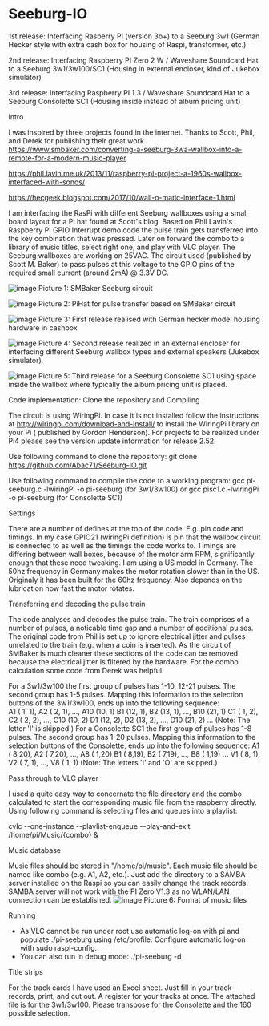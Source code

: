# Seeburg-IO
1st release: Interfacing Rasberry PI (version 3b+) to a Seeburg 3w1 (German Hecker style with extra cash box for housing of Raspi, transformer, etc.)

2nd release: Interfacing Raspberry PI Zero 2 W / Waveshare Soundcard Hat to a Seeburg 3w1/3w100/SC1 (Housing in external encloser, kind of Jukebox simulator)

3rd release: Interfacing Raspberry PI 1.3 / Waveshare Soundcard Hat to a Seeburg Consolette SC1 (Housing inside instead of album pricing unit)


Intro

I was inspired by three projects found in the internet. Thanks to Scott, Phil, and Derek for publishing their great work.
https://www.smbaker.com/converting-a-seeburg-3wa-wallbox-into-a-remote-for-a-modern-music-player

https://phil.lavin.me.uk/2013/11/raspberry-pi-project-a-1960s-wallbox-interfaced-with-sonos/

https://hecgeek.blogspot.com/2017/10/wall-o-matic-interface-1.html

I am interfacing the RasPi with different Seeburg wallboxes using a small board layout for a Pi hat found at Scott's blog. Based on Phil Lavin's Raspberry PI GPIO Interrupt demo code the pulse train gets transferred into the key combination that was pressed. Later on forward the combo to a library of music titles, select right one, and play with VLC player.
The Seeburg wallboxes are working on 25VAC. The circuit used (published by Scott M. Baker) to pass pulses at this voltage to the GPIO pins of the required small current (around 2mA) @ 3.3V DC.

![image](https://user-images.githubusercontent.com/85778633/121767230-50048980-cb57-11eb-9314-8462704bcdc8.png)
Picture 1: SMBaker Seeburg circuit

![image](https://user-images.githubusercontent.com/85778633/133966388-b3921bbc-9de0-4360-9e74-1f9b1a4c414d.png)
Picture 2: PiHat for pulse transfer based on SMBaker circuit

![image](https://user-images.githubusercontent.com/85778633/134880764-8301e8b3-980d-4eb3-806d-dec3f7e8aa02.png)
Picture 3: First release realised with German hecker model housing hardware in cashbox

![image](https://user-images.githubusercontent.com/85778633/167696003-96375f7f-cf34-48cc-ba73-6013a8ca466f.png)
Picture 4: Second release realized in an external encloser for interfacing different Seeburg wallbox types and external speakers (Jukebox simulator).

![image](https://user-images.githubusercontent.com/85778633/167696490-ed3a80ea-5647-4ccc-8ff1-96f35bcd1bf2.png)
Picture 5: Third release for a Seeburg Consolette SC1 using space inside the wallbox where typically the album pricing unit is placed.

Code implementation: Clone the repository and Compiling

The circuit is using WiringPi. In case it is not installed follow the instructions at http://wiringpi.com/download-and-install/ to install the WiringPi library on your Pi ( published by Gordon Henderson). For projects to be realized under Pi4 please see the version update information for release 2.52.

Use following command to clone the repository: git clone https://github.com/Abac71/Seeburg-IO.git

Use following command to compile the code to a working program: gcc pi-seeburg.c -lwiringPi -o pi-seeburg (for 3w1/3w100) or gcc pisc1.c -lwiringPi -o pi-seeburg (for Consolette SC1)


Settings

There are a number of defines at the top of the code. E.g. pin code and timings.
In my case GPIO21 (wiringPi definition) is pin that the wallbox circuit is connected to as well as the timings the code works to. Timings are differing between wall boxes, because of the motor arm RPM, significantly enough that these need tweaking. I am using a US model in Germany. The 50hz frequency in Germany makes the motor rotation slower than in the US. Originaly it has been built for the 60hz frequency. Also depends on the lubrication how fast the motor rotates.


Transferring and decoding the pulse train

The code analyses and decodes the pulse train. The train comprises of a number of pulses, a noticable time gap and a number of additional pulses. The original code from Phil is set up to ignore electrical jitter and pulses unrelated to the train (e.g. when a coin is inserted). As the circuit of SMBaker is much cleaner these sections of the code can be removed because the electrical jitter is filtered by the hardware. For the combo calculation some code from Derek was helpful.

For a 3w1/3w100 the first group of pulses has 1-10, 12-21 pulses. The second group has 1-5 pulses. Mapping this information to the selection buttons of the 3w1/3w100, ends up into the following sequence:    
    A1 ( 1, 1), A2 ( 2, 1), ..., A10 (10, 1)
    B1 (12, 1), B2 (13, 1), ..., B10 (21, 1)
    C1 ( 1, 2), C2 ( 2, 2), ..., C10 (10, 2)
    D1 (12, 2), D2 (13, 2), ..., D10 (21, 2)
    ...
    (Note: The letter 'I' is skipped.)
For a Consolette SC1 the first group of pulses has 1-8 pulses. The second group has 1-20 pulses. Mapping this information to the selection buttons of the Consolette, ends up into the following sequence:
    A1 ( 8,20), A2 ( 7,20), ..., A8 ( 1,20)
    B1 ( 8,19), B2 ( 7,19), ..., B8 ( 1,19)
    ...
    V1 ( 8, 1), V2 ( 7, 1), ..., V8 ( 1, 1)
    (Note: The letters 'I' and 'O' are skipped.)
    

Pass through to VLC player

I used a quite easy way to concernate the file directory and the combo calculated to start the corresponding music file from the raspberry directly.
Using following command is selecting files and queues into a playlist:

cvlc --one-instance --playlist-enqueue --play-and-exit /home/pi/Music/{combo} &


Music database

Music files should be stored in "/home/pi/music". Each music file should be named like combo (e.g. A1, A2, etc.). Just add the directory to a SAMBA server installed on the Raspi so you can easily change the track records. SAMBA server will not work with the PI Zero V1.3 as no WLAN/LAN connection can be established.
![image](https://user-images.githubusercontent.com/85778633/135421903-fba164da-939d-4be4-85f9-c14d69750d88.png)
Picture 6: Format of music files


Running

- As VLC cannot be run under root use automatic log-on with pi and populate ./pi-seeburg using /etc/profile. Configure automatic log-on with sudo raspi-config.
- You can also run in debug mode: ./pi-seeburg -d


Title strips

For the track cards I have used an Excel sheet. Just fill in your track records, print, and cut out. A register for your tracks at once. The attached file is for the 3w1/3w100. Please transpose for the Consolette and the 160 possible selection.
